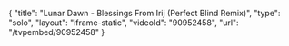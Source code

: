 {
    "title": "Lunar Dawn - Blessings From Irij (Perfect Blind Remix)",
    "type": "solo",
    "layout": "iframe-static",
    "videoId": "90952458",
    "url": "\/tvpembed\/90952458"
}